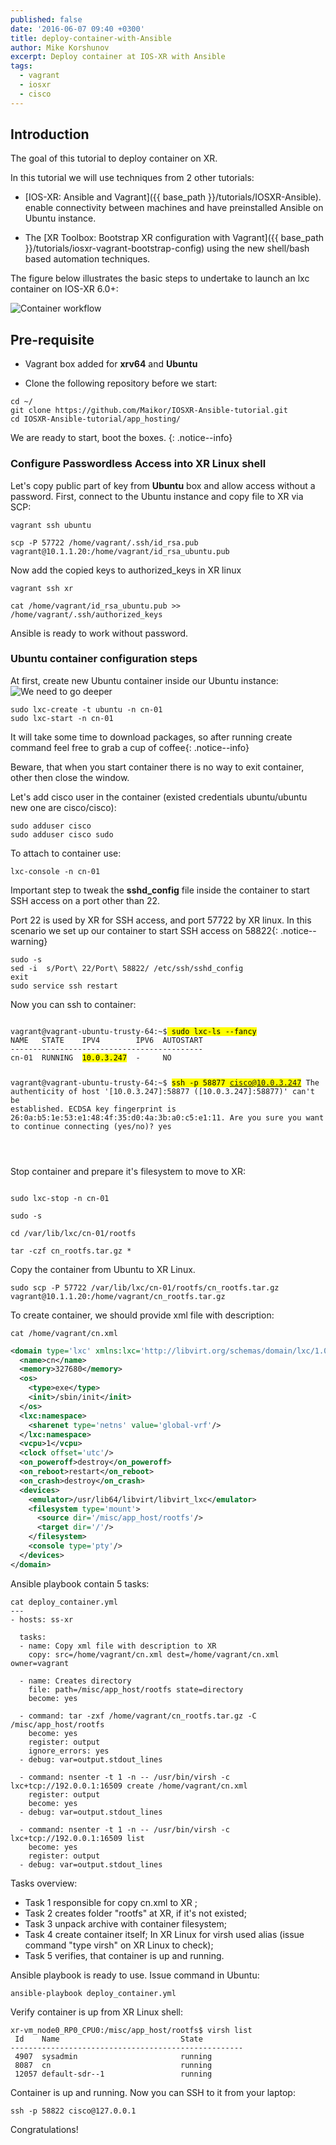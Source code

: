 ```yaml
---
published: false
date: '2016-06-07 09:40 +0300'
title: deploy-container-with-Ansible
author: Mike Korshunov
excerpt: Deploy container at IOS-XR with Ansible
tags:
  - vagrant
  - iosxr
  - cisco
---
```


## Introduction

The goal of this tutorial to deploy container on XR.

In this tutorial we will use techniques from 2 other tutorials:
* [IOS-XR: Ansible and Vagrant]({{ base_path }}/tutorials/IOSXR-Ansible). enable connectivity between machines and have preinstalled Ansible on Ubuntu instance.

* The [XR Toolbox: Bootstrap XR configuration with Vagrant]({{ base_path }}/tutorials/iosxr-vagrant-bootstrap-config)  using the new shell/bash based automation techniques.

The figure below illustrates the basic steps to undertake to launch an lxc container on IOS-XR 6.0+:

![Container workflow](https://raw.githubusercontent.com/xrdocs/xrdocs-images/gh-pages/assets/tutorial-images/mkorshun/hosted_apps/01_workflow_app_hosting.png)

## Pre-requisite

* Vagrant box added for **xrv64** and **Ubuntu**

* Clone the following repository before we start:

```shell
cd ~/
git clone https://github.com/Maikor/IOSXR-Ansible-tutorial.git
cd IOSXR-Ansible-tutorial/app_hosting/
```


We are ready to start, boot the boxes.
{: .notice--info}

### Configure Passwordless Access into XR Linux shell
Let's copy public part of key from **Ubuntu** box and allow access without a
password.
First,  connect to the Ubuntu instance and copy file to XR via SCP:

```
vagrant ssh ubuntu  

scp -P 57722 /home/vagrant/.ssh/id_rsa.pub  vagrant@10.1.1.20:/home/vagrant/id_rsa_ubuntu.pub
```

Now add the copied keys to authorized_keys in XR linux

```
vagrant ssh xr  

cat /home/vagrant/id_rsa_ubuntu.pub >> /home/vagrant/.ssh/authorized_keys
```

Ansible is ready to work without password.

### Ubuntu container configuration steps

At first, create new Ubuntu container inside our Ubuntu instance:  
![We need to go deeper](https://raw.githubusercontent.com/xrdocs/xrdocs-images/gh-pages/assets/tutorial-images/mkorshun/hosted_apps/02_we_need_to.png)

```shell
sudo lxc-create -t ubuntu -n cn-01
sudo lxc-start -n cn-01
```
It will take some time to download packages, so after running create command feel free
to grab a cup of coffee{: .notice--info}

Beware, that when you start container there is no way to exit container,
other then close the window.

Let's add cisco user in the container (existed credentials ubuntu/ubuntu new one are cisco/cisco):
```shell
sudo adduser cisco
sudo adduser cisco sudo
```

To attach to container use:
```shell
lxc-console -n cn-01
```


Important step to tweak the **sshd_config** file inside the container to start SSH access on a port other than 22.

Port 22 is used by XR for SSH access, and port 57722 by XR linux. In this scenario we set up our container to start SSH access on 58822{: .notice--warning}

```shell
sudo -s
sed -i  s/Port\ 22/Port\ 58822/ /etc/ssh/sshd_config
exit
sudo service ssh restart
```

Now you can ssh to container:

<div class="highlighter-rouge">
<pre class="highlight">
<code>
vagrant@vagrant-ubuntu-trusty-64:~$<mark> sudo lxc-ls --fancy</mark>
NAME   STATE    IPV4        IPV6  AUTOSTART
-------------------------------------------
cn-01  RUNNING  <mark>10.0.3.247</mark>  -     NO

vagrant@vagrant-ubuntu-trusty-64:~$ <mark>ssh -p 58877 cisco@10.0.3.247</mark>
The authenticity of host '[10.0.3.247]:58877 ([10.0.3.247]:58877)' can't be established.
ECDSA key fingerprint is 26:0a:b5:1e:53:e1:48:4f:35:d0:4a:3b:a0:c5:e1:11.
Are you sure you want to continue connecting (yes/no)? yes

</code>
</pre>
</div>

Stop container and prepare it's filesystem to move to XR:
```shell

sudo lxc-stop -n cn-01

sudo -s

cd /var/lib/lxc/cn-01/rootfs

tar -czf cn_rootfs.tar.gz *

```

Copy the container from Ubuntu to XR Linux.

```shell
sudo scp -P 57722 /var/lib/lxc/cn-01/rootfs/cn_rootfs.tar.gz vagrant@10.1.1.20:/home/vagrant/cn_rootfs.tar.gz
```

To create container, we should provide xml file with description:

```shell
cat /home/vagrant/cn.xml
```

```xml
<domain type='lxc' xmlns:lxc='http://libvirt.org/schemas/domain/lxc/1.0' >
  <name>cn</name>
  <memory>327680</memory>
  <os>
    <type>exe</type>
    <init>/sbin/init</init>
  </os>
  <lxc:namespace>
    <sharenet type='netns' value='global-vrf'/>
  </lxc:namespace>
  <vcpu>1</vcpu>
  <clock offset='utc'/>
  <on_poweroff>destroy</on_poweroff>
  <on_reboot>restart</on_reboot>
  <on_crash>destroy</on_crash>
  <devices>
    <emulator>/usr/lib64/libvirt/libvirt_lxc</emulator>
    <filesystem type='mount'>
      <source dir='/misc/app_host/rootfs'/>
      <target dir='/'/>
    </filesystem>
    <console type='pty'/>
  </devices>
</domain>
```

Ansible playbook contain 5 tasks:
```shell
cat deploy_container.yml
---
- hosts: ss-xr

  tasks:
  - name: Copy xml file with description to XR
    copy: src=/home/vagrant/cn.xml dest=/home/vagrant/cn.xml owner=vagrant

  - name: Creates directory
    file: path=/misc/app_host/rootfs state=directory
    become: yes

  - command: tar -zxf /home/vagrant/cn_rootfs.tar.gz -C /misc/app_host/rootfs
    become: yes
    register: output
    ignore_errors: yes
  - debug: var=output.stdout_lines

  - command: nsenter -t 1 -n -- /usr/bin/virsh -c lxc+tcp://192.0.0.1:16509 create /home/vagrant/cn.xml
    register: output
    become: yes
  - debug: var=output.stdout_lines

  - command: nsenter -t 1 -n -- /usr/bin/virsh -c lxc+tcp://192.0.0.1:16509 list
    become: yes
    register: output
  - debug: var=output.stdout_lines

```

Tasks overview:

* Task 1 responsible for copy cn.xml to XR ;
* Task 2 creates folder "rootfs" at XR, if it's not existed;
* Task 3 unpack archive with container filesystem;
* Task 4 create container itself; In XR Linux for virsh used alias (issue
  command "type virsh" on XR Linux to check);
* Task 5 verifies, that container is up and running.



Ansible playbook is ready to use. Issue command in Ubuntu:
```shell
ansible-playbook deploy_container.yml
```



Verify container is up from XR Linux shell:

```shell
xr-vm_node0_RP0_CPU0:/misc/app_host/rootfs$ virsh list
 Id    Name                           State
----------------------------------------------------
 4907  sysadmin                       running
 8087  cn                             running
 12057 default-sdr--1                 running

```

Container is up and running. Now you can SSH to it from your laptop:
```shell
ssh -p 58822 cisco@127.0.0.1
```

Congratulations!
